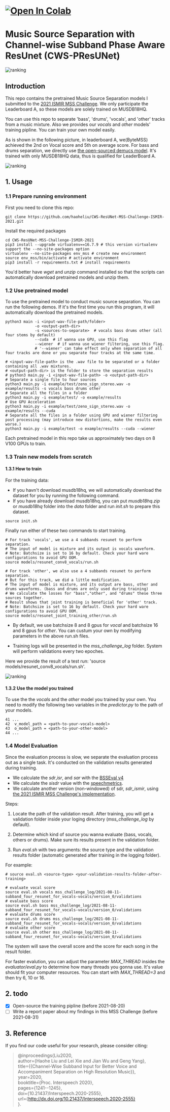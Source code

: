 # [![Open In Colab](https://colab.research.google.com/assets/colab-badge.svg)](https://colab.research.google.com/drive/1E2yJLWN8MH6GJUw15cj490E2BaeAcGie?usp=sharing)
# Music Source Separation with Channel-wise Subband Phase Aware ResUnet (CWS-PResUNet)

![ranking](pics/demo.png)

## Introduction
This repo contains the pretrained Music Source Separation models I submitted to the [2021 ISMIR MSS Challenge](https://www.aicrowd.com/challenges/music-demixing-challenge-ismir-2021).
We only participate the Leaderboard A, so these models are solely trained on MUSDB18HQ.

You can use this repo to separate 'bass', 'drums', 'vocals', and 'other' tracks from a music mixture.
Also we provides our *vocals* and *other* models' training pipline. You can train your own model easily.

As is shown in the following picture, in leaderboard A, we(ByteMSS) achieved the 2nd on Vocal score and 5th on average score.
For bass and drums separation, we directly use [the open-sourced demucs model](https://github.com/facebookresearch/demucs). It's trained with only MUSDB18HQ data, thus is qualified for LeaderBoard A.

![ranking](pics/ranks.png)

[comment]: <> (We use the following stratagy in this challenges)

[comment]: <> (1. Train models for the four stems &#40;vocals, bass, drums, and other&#41; separately.)

[comment]: <> (2. Use boxcar window to cut down the computation &#40;less overlap between windows&#41;.)

[comment]: <> (3. Separate vocal track first, substract it from the mixture, and use the remaining part to separate other stems.)

[comment]: <> (4. Since our final bass and drums score is still low. We directly use the open-source demucs model as the final submission for these two tracks.)

## 1. Usage
### 1.1 Prepare running environment
First you need to clone this repo:
```shell
git clone https://github.com/haoheliu/CWS-ResUNet-MSS-Challenge-ISMIR-2021.git
```
Install the required packages
```shell
cd CWS-ResUNet-MSS-Challenge-ISMIR-2021 
pip3 install --upgrade virtualenv==16.7.9 # this version virtualenv support the --no-site-packages option
virtualenv --no-site-packages env_mss # create new environment
source env_mss/bin/activate # activate environment
pip3 install -r requirements.txt # install requirements
```
You'd better have *wget* and *unzip* command installed so that the scripts can automatically download pretrained models and unzip them.

### 1.2 Use pretrained model
To use the pretrained model to conduct music source separation. You can run the following demos. If it's the first time you run this program, it will automatically download the pretrained models.

```shell
python3 main -i <input-wav-file-path/folder> 
             -o <output-path-dir> 
             -s <sources-to-separate>  # vocals bass drums other (all four stems by default)
             --cuda  # if wanna use GPU, use this flag
             --wiener  # if wanna use wiener filtering, use this flag. 
             # '--wiener' can take effect only when separation of all four tracks are done or you separate four tracks at the same time.
             
# <input-wav-file-path> is the .wav file to be separated or a folder containing all .wav mixtures.
# <output-path-dir> is the folder to store the separation results 
# python3 main.py -i <input-wav-file-path> -o <output-path-dir>
# Separate a single file to four sources
python3 main.py -i example/test/zeno_sign_stereo.wav -o example/results -s vocals bass drums other
# Separate all the files in a folder
python3 main.py -i example/test/ -o example/results
# Use GPU Acceleration
python3 main.py -i example/test/zeno_sign_stereo.wav -o example/results --cuda
# Separate all the files in a folder using GPU and wiener filtering post processing (may introduce new distortions, make the results even worse.)
python3 main.py -i example/test -o example/results --cuda --wiener
```
Each pretrained model in this repo take us approximately two days on 8 V100 GPUs to train.

### 1.3 Train new models from scratch

#### 1.3.1 How to train

For the training data:
- If you havn't download musdb18hq, we will automatically download the dataset for you by running the following command.
- If you have already download musdb18hq, you can put *musdb18hq.zip* or *musdb18hq* folder into the *data*
folder and run *init.sh* to prepare this dataset.
```shell
source init.sh
```
Finally run either of these two commands to start training.
```shell
# For track 'vocals', we use a 4 subbands resunet to perform separation. 
# The input of model is mixture and its output is vocals waveform.
# Note: Batchsize is set to 16 by default. Check your hard ware configurations to avoid GPU OOM.
source models/resunet_conv8_vocals/run.sh

# For track 'other', we also use a 4 subbands resunet to perform separation.
# But for this track, we did a little modification.
# The input of model is mixture, and its output are bass, other and drums waveforms. (bass and drums are only used during training) 
# We calculate the losses for "bass","other", and "drums" these three sources together.
# Result shows that joint training is beneficial for 'other' track.
# Note: Batchsize is set to 16 by default. Check your hard ware configurations to avoid GPU OOM.
source models/resunet_joint_training_other/run.sh
```
- By default, we use batchsize 8 and 8 gpus for *vocal* and batchsize 16 and 8 gpus for *other*. You can custum your own by modifying parameters in the above run.sh files.

- Training logs will be presented in the *mss_challenge_log* folder. System will perform validations every two epoches.

Here we provide the result of a test run: 'source models/resunet_conv8_vocals/run.sh'.

![ranking](pics/result.png)

#### 1.3.2 Use the model you trained

To use the the *vocals* and the *other* model you trained by your own. You need to modify the following two variables in the *predictor.py* to the path of your models.

```python3
41 ...
42  v_model_path = <path-to-your-vocals-model>
43  o_model_path = <path-to-your-other-model>
44 ...
```

### 1.4 Model Evaluation

Since the evaluation process is slow, we separate the evaluation process out as a single task. 
It's conducted on the validation results generated during training. 

- We calculate the *sdr*,*isr*, and *sar* with the [BSSEval v4](https://github.com/sigsep/sigsep-mus-eval)
- We calculate the *sisdr* value with the [speechmetrics](https://github.com/aliutkus/speechmetrics).
- We calculate another version (non-windowed) of sdr, *sdr_ismir*, using [the 2021 ISMIR MSS Challenge's implementation](https://github.com/AIcrowd/music-demixing-challenge-starter-kit/blob/master/evaluator/music_demixing.py#L75). 

Steps: 

1. Locate the path of the validation result. After training, you will get a validation folder inside your loging directory (*mss_challenge_log* by default).

2. Determine which kind of source you wanna evaluate (bass, vocals, others or drums). Make sure its results present in the validation folder.

3. Run *eval.sh* with two arguments: the source type and the validation results folder (automatic generated after training in the logging folder). 

For example:

```shell
# source eval.sh <source-type> <your-validation-results-folder-after-training> 

# evaluate vocal score
source eval.sh vocals mss_challenge_log/2021-08-11-subband_four_resunet_for_vocals-vocals/version_0/validations
# evaluate bass score
source eval.sh bass mss_challenge_log/2021-08-11-subband_four_resunet_for_vocals-vocals/version_0/validations
# evaluate drums score
source eval.sh drums mss_challenge_log/2021-08-11-subband_four_resunet_for_vocals-vocals/version_0/validations
# evaluate other score
source eval.sh other mss_challenge_log/2021-08-11-subband_four_resunet_for_vocals-vocals/version_0/validations
```

The system will save the overall score and the score for each song in the result folder.

For faster evalution, you can adjust the parameter *MAX_THREAD* insides the *evaluator/eval.py* to determine how many threads you gonna use. It's value should fit your computer resources. You can start with *MAX_THREAD=3* and then try 6, 10 or 16. 

## 2. todo

- [x] Open-source the training pipline (before 2021-08-20)
- [ ] Write a report paper about my findings in this MSS Challenge (before 2021-08-31)

## 3. Reference

If you find our code useful for your research, please consider citing:

>    @inproceedings{Liu2020,   
>      author={Haohe Liu and Lei Xie and Jian Wu and Geng Yang},   
>      title={{Channel-Wise Subband Input for Better Voice and Accompaniment Separation on High Resolution Music}},   
>      year=2020,   
>      booktitle={Proc. Interspeech 2020},   
>      pages={1241--1245},   
>      doi={10.21437/Interspeech.2020-2555},   
>      url={http://dx.doi.org/10.21437/Interspeech.2020-2555}   
>    }.




